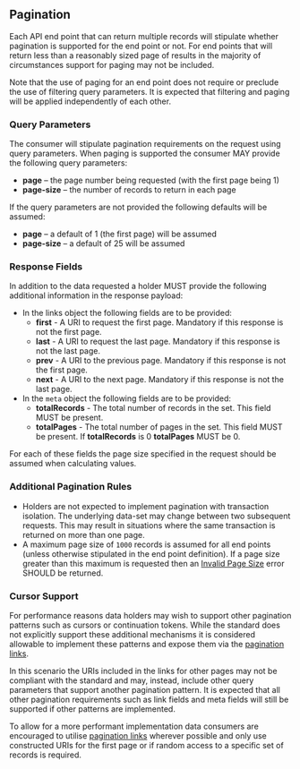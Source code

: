 ## Pagination

Each API end point that can return multiple records will stipulate whether pagination is supported for the end point or not. For end points that will return less than a reasonably sized page of results in the majority of circumstances support for paging may not be included.

Note that the use of paging for an end point does not require or preclude the use of filtering query parameters. It is expected that filtering and paging will be applied independently of each other.

### Query Parameters

The consumer will stipulate pagination requirements on the request using query parameters. When paging is supported the consumer MAY provide the following query parameters:

* **page** – the page number being requested (with the first page being 1)
* **page-size** – the number of records to return in each page

If the query parameters are not provided the following defaults will be assumed:

* **page** – a default of 1 (the first page) will be assumed
* **page-size** – a default of 25 will be assumed

### Response Fields

In addition to the data requested a holder MUST provide the following additional information in the response payload:

* <a name="pagination_links"></a>In the links object the following fields are to be provided:
    * **first** - A URI to request the first page. Mandatory if this response is not the first page.
    * **last** -  A URI to request the last page. Mandatory if this response is not the last page.
    * **prev** - A URI to the previous page. Mandatory if this response is not the first page.
    * **next** - A URI to the next page. Mandatory if this response is not the last page.
* In the `meta` object the following fields are to be provided:
    * **totalRecords** - The total number of records in the set. This field MUST be present.
    * **totalPages** - The total number of pages in the set. This field MUST be present. If **totalRecords** is 0 **totalPages** MUST be 0.

For each of these fields the page size specified in the request should be assumed when calculating
values.

### Additional Pagination Rules

* Holders are not expected to implement pagination with transaction isolation. The underlying data-set may change between two subsequent requests. This may result in situations where the same transaction is returned on more than one page.
* A maximum page size of `1000` records is assumed for all end points (unless otherwise stipulated in the end point definition). If a page size greater than this maximum is requested then an [Invalid Page Size](#error-400-field-invalid-page-size) error SHOULD be returned.

### Cursor Support

For performance reasons data holders may wish to support other pagination patterns such as cursors or continuation tokens.  While the standard does not explicitly support these additional mechanisms it is considered allowable to implement these patterns and expose them via the [pagination links](#pagination_links).

In this scenario the URIs included in the links for other pages may not be compliant with the standard and may, instead, include other query parameters that support another pagination pattern. It is expected that all other pagination requirements such as link fields and meta fields will still be supported if other patterns are implemented.

To allow for a more performant implementation data consumers are encouraged to utilise [pagination links](#pagination_links) wherever possible and only use constructed URIs for the first page or if random access to a specific set of records is required.
